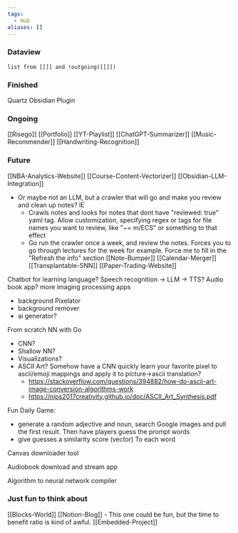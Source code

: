 ```yaml
---
tags:
  - Hub
aliases: []
---
```


### Dataview
```dataview
list from [[]] and !outgoing([[]])
```


### Finished
Quartz
Obsidian Plugin

### Ongoing
[[Risego]]
[[Portfolio]]
[[YT-Playlist]]
[[ChatGPT-Summarizer]]
[[Music-Recommender]]
[[Handwriting-Recognition]]


### Future
[[NBA-Analytics-Website]]
[[Course-Content-Vectorizer]]
[[Obsidian-LLM-Integration]]
- Or maybe not an LLM, but a crawler that will go and make you review and clean up notes? IE
	- Crawls notes and looks for notes that dont have "reviewed: true" yaml tag. Allow customization, specifying regex or tags for file names you want to review, like "~= m/ECS" or something to that effect 
	- Go run the crawler once a week, and review the notes. Forces you to go through lectures for the week for example. Force me to fill in the "Refresh the info" section 
[[Note-Bumper]]
[[Calendar-Merger]]
[[Transplantable-SNN]]
[[Paper-Trading-Website]]

Chatbot for learning language? Speech recognition -> LLM -> TTS?
Audio book app?
more imaging processing apps
- background Pixelator
- background remover
- ai generator?

From scratch NN with Go
- CNN? 
- Shallow NN? 
- Visualizations?
- ASCII Art? Somehow have a CNN quickly learn your favorite pixel to ascii/emoji mappings and apply it to picture->ascii translation?
	- https://stackoverflow.com/questions/394882/how-do-ascii-art-image-conversion-algorithms-work
	- https://nips2017creativity.github.io/doc/ASCII_Art_Synthesis.pdf

Fun Daily Game:
- generate a random adjective and noun, search Google images and pull the first result. Then have players guess the prompt words
- give guesses a similarity score (vector) To each word

Canvas downloader tool

Audiobook download and stream app

Algorithm to neural network compiler

### Just fun to think about
[[Blocks-World]]
[[Notion-Blog]] - This one could be fun, but the time to benefit ratio is kind of awful.
[[Embedded-Project]]
